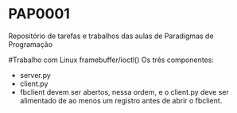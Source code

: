 # PAP0001
Repositório de tarefas e trabalhos das aulas de Paradigmas de Programação

#Trabalho com Linux framebuffer/ioctl()
Os três componentes:
* server.py
* client.py
* fbclient
devem ser abertos, nessa ordem, e o client.py deve ser alimentado de ao menos um registro antes de abrir o fbclient.
